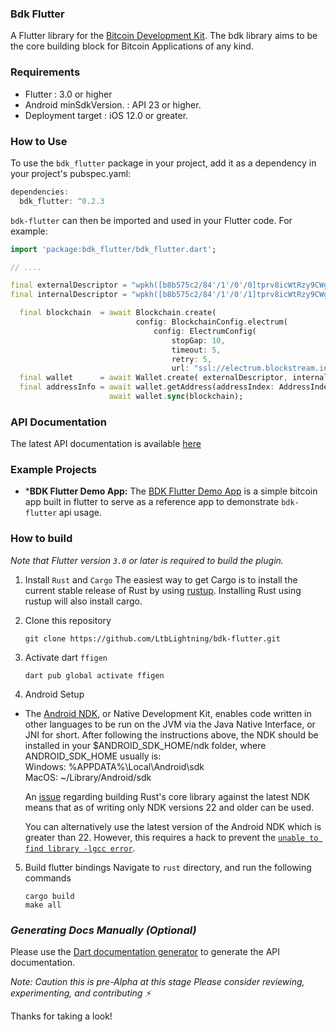 ### Bdk Flutter
A Flutter library for the [Bitcoin Development Kit](https://bitcoindevkit.org/). 
The bdk library aims to be the core building block for Bitcoin Applications of any kind.

### Requirements
- Flutter  : 3.0 or higher
- Android minSdkVersion. : API 23 or higher.
- Deployment target : iOS 12.0 or greater.

### How to Use
To use the `bdk_flutter` package in your project, add it as a dependency in your project's pubspec.yaml:

```dart
dependencies:
  bdk_flutter: ^0.2.3
```
`bdk-flutter` can then be imported and used in your Flutter code. For example:
```dart
import 'package:bdk_flutter/bdk_flutter.dart';

// ....

final externalDescriptor = "wpkh([b8b575c2/84'/1'/0'/0]tprv8icWtRzy9CWgFxpGMLSdAeE4wWyz39XGc6SwykeTo13tYm14JkVVQAf7jz8DDarCgNJrG3aEPJEqchDWeJdiaWpS3FwbLB9SzsN57V7qxB/*)"
final internalDescriptor = "wpkh([b8b575c2/84'/1'/0'/1]tprv8icWtRzy9CWgFxpGMLSdAeE4wWyz39XGc6SwykeTo13tYm14JkVVQAf7jz8DDarCgNJrG3aEPJEqchDWeJdiaWpS3FwbLB9SzsN57V7qxB/*)"

  final blockchain  = await Blockchain.create(
                            config: BlockchainConfig.electrum(
                                config: ElectrumConfig(
                                    stopGap: 10,
                                    timeout: 5,
                                    retry: 5,
                                    url: "ssl://electrum.blockstream.info:60002")));
  final wallet      = await Wallet.create( externalDescriptor, internalDescriptor, Network.TESTNET, databaseConfig: const DatabaseConfig.memory());
  final addressInfo = await wallet.getAddress(addressIndex: AddressIndex.New);
                      await wallet.sync(blockchain);
```

### API Documentation
The latest API documentation is available [here](https://pub.dev/documentation/bdk_flutter/latest/bdk_flutter/bdk_flutter-library.html)

### Example Projects
- ***BDK Flutter Demo App:** The [BDK Flutter Demo App](https://github.com/LtbLightning/bdk-flutter-app)
  is a simple bitcoin app built in flutter to serve as a reference app to demonstrate `bdk-flutter` api usage.
  
### How to build
_Note that Flutter version `3.0` or later is required to build the plugin._

  1. Install `Rust` and `Cargo`
The easiest way to get Cargo is to install the current stable release of Rust by using [rustup](https://doc.rust-lang.org/cargo/getting-started/installation.html). Installing Rust using rustup will also install cargo.

2. Clone this repository
    ```shell
    git clone https://github.com/LtbLightning/bdk-flutter.git
    ```

3. Activate dart `ffigen`
    ```shell
    dart pub global activate ffigen
    ```

4. Android Setup 
- The [Android NDK](https://developer.android.com/ndk), or Native Development Kit, enables code written in other languages to be run on the JVM via the Java Native Interface, or JNI for short. 
After following the instructions above, the NDK should be installed in your $ANDROID_SDK_HOME/ndk folder, where ANDROID_SDK_HOME usually is:
    <br/> Windows: %APPDATA%\Local\Android\sdk
    <br/> MacOS: ~/Library/Android/sdk

  An [issue](https://github.com/rust-lang/rust/pull/85806) regarding building Rust's core library against the latest NDK means that as of writing only NDK versions 22 and older can be used.

  You can alternatively use the latest version of the Android NDK which is greater than 22. However, this requires a hack to prevent the [`unable to find library -lgcc error`](https://github.com/rust-lang/rust/pull/85806#issuecomment-1096266946).

5. Build flutter bindings
    Navigate to `rust` directory, and run the following commands
    ```shell
    cargo build
    make all
    ```

###  _Generating Docs Manually (Optional)_
Please use the [Dart documentation generator](https://pub.dev/packages/dartdoc) to generate the API documentation. 

_Note: Caution this is pre-Alpha at this stage
Please consider reviewing, experimenting, and contributing ⚡️_

Thanks for taking a look!
